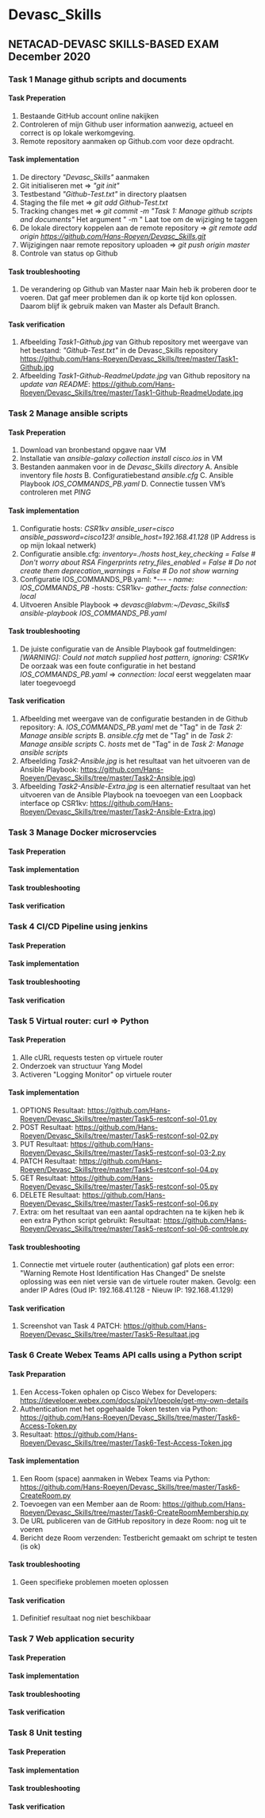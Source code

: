 # Devasc_Skills
## NETACAD-DEVASC SKILLS-BASED EXAM December 2020

### Task 1 Manage github scripts and documents

#### Task Preperation
  1. Bestaande GitHub account online nakijken
  2. Controleren of mijn Github user information aanwezig, actueel en correct is op lokale werkomgeving.
  3. Remote repository aanmaken op Github.com voor deze opdracht.

#### Task implementation
  1. De directory *"Devasc_Skills"* aanmaken
  2. Git initialiseren met => *"git init"*
  3. Testbestand *"Github-Test.txt"* in directory plaatsen
  4. Staging the file met => *git add Github-Test.txt*
  5. Tracking changes met => *git commit -m "Task 1: Manage github scripts and documents"*
     Het argument " -m " Laat toe om de wijziging te taggen
  6. De lokale directory koppelen aan de remote repository => *git remote add origin https://github.com/Hans-Roeyen/Devasc_Skills.git*
  7. Wijzigingen naar remote repository uploaden => *git push origin master*
  8. Controle van status op Github

#### Task troubleshooting
  1. De verandering op Github van Master naar Main heb ik proberen door te voeren. Dat gaf meer problemen dan ik op korte tijd kon oplossen. Daarom blijf ik gebruik maken van Master als Default Branch.
  
#### Task verification
  1. Afbeelding *Task1-Github.jpg* van Github repository met weergave van het bestand: *"Github-Test.txt"* in de Devasc_Skills repository
  https://github.com/Hans-Roeyen/Devasc_Skills/tree/master/Task1-Github.jpg
  2. Afbeelding *Task1-Github-ReadmeUpdate.jpg* van Github repository na *update van README*: https://github.com/Hans-Roeyen/Devasc_Skills/tree/master/Task1-Github-ReadmeUpdate.jpg
  
### Task 2 Manage ansible scripts

#### Task Preperation
  1. Download van bronbestand opgave naar VM
  2. Installatie van *ansible-galaxy collection install cisco.ios* in VM
  3. Bestanden aanmaken voor in de *Devasc_Skills directory*
  A. Ansible inventory file *hosts*
  B. Configuratiebestand *ansible.cfg*
  C. Ansible Playbook *IOS_COMMANDS_PB.yaml*
  D. Connectie tussen VM’s controleren met *PING*

#### Task implementation
  1. Configuratie hosts: 
       *CSR1kv ansible_user=cisco ansible_password=cisco123! ansible_host=192.168.41.128* 
       (IP Address is op mijn lokaal netwerk)
  2. Configuratie ansible.cfg: 
       *inventory=./hosts*
       *host_key_checking = False # Don't worry about RSA Fingerprints*
       *retry_files_enabled = False # Do not create them*
       *deprecation_warnings = False # Do not show warning*
  3. Configuratie IOS_COMMANDS_PB.yaml:
       *---
        *- name: IOS_COMMANDS_PB*
        -hosts: CSR1kv-
        *gather_facts: false*
        *connection: local*
  4. Uitvoeren Ansible Playbook => *devasc@labvm:~/Devasc_Skills$ ansible-playbook IOS_COMMANDS_PB.yaml*

#### Task troubleshooting
  1. De juiste configuratie van de Ansible Playbook gaf foutmeldingen: *[WARNING]: Could not match supplied host pattern, ignoring: CSR1Kv*
     De oorzaak was een foute configuratie in het bestand *IOS_COMMANDS_PB.yaml* => *connection: local* eerst weggelaten maar later toegevoegd
  
#### Task verification
  1. Afbeelding met weergave van de configuratie bestanden in de Github repository:
  A. *IOS_COMMANDS_PB.yaml* met de "Tag" in de *Task 2: Manage ansible scripts*
  B. *ansible.cfg* met de "Tag" in de *Task 2: Manage ansible scripts*
  C. *hosts* met de "Tag" in de *Task 2: Manage ansible scripts*
  2. Afbeelding *Task2-Ansible.jpg* is het resultaat van het uitvoeren van de Ansible Playbook: https://github.com/Hans-Roeyen/Devasc_Skills/tree/master/Task2-Ansible.jpg)
  3. Afbeelding *Task2-Ansible-Extra.jpg* is een alternatief resultaat van het uitvoeren van de Ansible Playbook na toevoegen van een Loopback interface op CSR1kv: https://github.com/Hans-Roeyen/Devasc_Skills/tree/master/Task2-Ansible-Extra.jpg)
  
  
  ### Task 3 Manage Docker microservcies
  #### Task Preperation
  #### Task implementation
  #### Task troubleshooting
  #### Task verification
  
    
  ### Task 4 CI/CD Pipeline using jenkins
  #### Task Preperation
  #### Task implementation
  #### Task troubleshooting
  #### Task verification
  
      
  ### Task 5 Virtual router: curl => Python
  
  #### Task Preperation
  1. Alle cURL requests testen op virtuele router
  2. Onderzoek van structuur Yang Model
  3. Activeren "Logging Monitor" op virtuele router
  
  #### Task implementation
  1. OPTIONS
     Resultaat: https://github.com/Hans-Roeyen/Devasc_Skills/tree/master/Task5-restconf-sol-01.py
  2. POST
     Resultaat: https://github.com/Hans-Roeyen/Devasc_Skills/tree/master/Task5-restconf-sol-02.py
  3. PUT
     Resultaat: https://github.com/Hans-Roeyen/Devasc_Skills/tree/master/Task5-restconf-sol-03-2.py
  4. PATCH
     Resultaat: https://github.com/Hans-Roeyen/Devasc_Skills/tree/master/Task5-restconf-sol-04.py
  5. GET
     Resultaat: https://github.com/Hans-Roeyen/Devasc_Skills/tree/master/Task5-restconf-sol-05.py
  6. DELETE
     Resultaat: https://github.com/Hans-Roeyen/Devasc_Skills/tree/master/Task5-restconf-sol-06.py
  7. Extra: om het resultaat van een aantal opdrachten na te kijken heb ik een extra Python script gebruikt:
     Resultaat: https://github.com/Hans-Roeyen/Devasc_Skills/tree/master/Task5-restconf-sol-06-controle.py
     
  #### Task troubleshooting
  1. Connectie met virtuele router (authentication) gaf plots een error: "Warning Remote Host Identification Has Changed"
     De snelste oplossing was een niet versie van de virtuele router maken.
     Gevolg: een ander IP Adres (Oud IP: 192.168.41.128 - Nieuw IP: 192.168.41.129)
     
  #### Task verification
  1. Screenshot van Task 4 PATCH: https://github.com/Hans-Roeyen/Devasc_Skills/tree/master/Task5-Resultaat.jpg

      
  ### Task 6 Create Webex Teams API calls using a Python script
  
  #### Task Preparation
  1. Een Access-Token ophalen op Cisco Webex for Developers: https://developer.webex.com/docs/api/v1/people/get-my-own-details
  2. Authentication met het opgehaalde Token testen via Python: https://github.com/Hans-Roeyen/Devasc_Skills/tree/master/Task6-Access-Token.py
  3. Resultaat: https://github.com/Hans-Roeyen/Devasc_Skills/tree/master/Task6-Test-Access-Token.jpg

  #### Task implementation
  1. Een Room (space) aanmaken in Webex Teams via Python: https://github.com/Hans-Roeyen/Devasc_Skills/tree/master/Task6-CreateRoom.py
  2. Toevoegen van een Member aan de Room: https://github.com/Hans-Roeyen/Devasc_Skills/tree/master/Task6-CreateRoomMembership.py
  3. De URL publiceren van de GitHub repository in deze Room: nog uit te voeren
  3. Bericht deze Room verzenden: Testbericht gemaakt om schript te testen (is ok)

  #### Task troubleshooting
  1. Geen specifieke problemen moeten oplossen
  
  #### Task verification
  1. Definitief resultaat nog niet beschikbaar
  
  
  ### Task 7 Web application security
  #### Task Preperation
  #### Task implementation
  #### Task troubleshooting
  #### Task verification
  
  
  ### Task 8 Unit testing
  #### Task Preperation
  #### Task implementation
  #### Task troubleshooting
  #### Task verification
